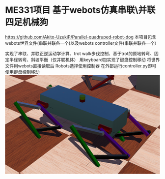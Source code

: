 # ME331项目 基于webots仿真串联\并联四足机械狗
https://github.com/Akito-UzukiP/Parallel-quadruped-robot-dog
本项目包含webots世界文件(串联并联各一个)以及webots controller文件(串联并联各一个）

实现了串联、并联正逆运动学计算、trot walk步伐控制、基于trot的原地转弯、固定半径转弯、斜坡平衡（仅并联机体）
用keyboard包实现了键盘控制移动
将世界文件用webots直接读取后 Robots选择使用<extern>控制器 在外部运行controller.py即可使用键盘控制移动
![](https://github.com/Akito-UzukiP/Parallel-quadruped-robot-dog/blob/main/pictures/1.png)
